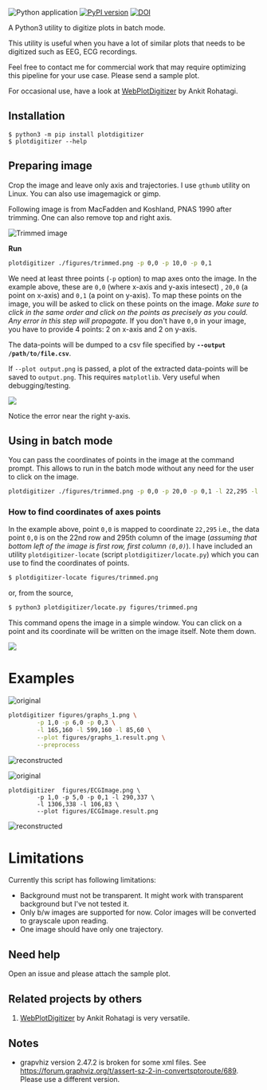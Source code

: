 ![Python application](https://github.com/dilawar/PlotDigitizer/workflows/Python%20application/badge.svg) [![PyPI version](https://badge.fury.io/py/plotdigitizer.svg)](https://badge.fury.io/py/plotdigitizer) [![DOI](https://zenodo.org/badge/140683649.svg)](https://zenodo.org/badge/latestdoi/140683649)

A Python3 utility to digitize plots in batch mode.

This utility is useful when you have a lot of similar plots that needs to be digitized such as EEG,
ECG recordings.

Feel free to contact me for commercial work that may require optimizing this pipeline
for your use case. Please send a sample plot.

For occasional use, have a look at [WebPlotDigitizer](https://automeris.io/WebPlotDigitizer/) by Ankit
Rohatagi.

## Installation

```
$ python3 -m pip install plotdigitizer
$ plotdigitizer --help
```

## Preparing image

Crop the image and leave only axis and trajectories. I use
`gthumb` utility on Linux. You can also use imagemagick or gimp.

Following image is from MacFadden and Koshland, PNAS 1990 after trimming. One
can also remove top and right axis.

![Trimmed image](./figures/trimmed.png)

__Run__

```bash
plotdigitizer ./figures/trimmed.png -p 0,0 -p 10,0 -p 0,1
```

We need at least three points (`-p` option) to map axes onto the image.  In the example
above, these are `0,0` (where x-axis and y-axis intesect) , `20,0` (a point on
x-axis) and `0,1` (a point on y-axis). To map these points on the image, you
will be asked to click on these points on the image. _Make sure to click in
the same order and click on the points as precisely as you could. Any error in
this step will propagate._ If you don't have `0,0` in your image, you have to provide
4 points: 2 on x-axis and 2 on y-axis.

The data-points will be dumped to a csv file specified by __`--output
/path/to/file.csv`__.

If `--plot output.png` is passed, a plot of the extracted data-points will be
saved to `output.png`. This requires `matplotlib`. Very useful when debugging/testing.

![](./figures/traj.png)

Notice the error near the right y-axis.

## Using in batch mode

You can pass the coordinates of points in the image at the command prompt.
This allows to run in the batch mode without any need for the user to click on
the image.

```bash
plotdigitizer ./figures/trimmed.png -p 0,0 -p 20,0 -p 0,1 -l 22,295 -l 142,295 -l 22,215 --plot output.png
```

### How to find coordinates of axes points

In the example above, point `0,0` is mapped to coordinate `22,295` i.e., the
data point `0,0` is on the 22nd row and 295th column of the image (_assuming that bottom left
of the image is first row, first column `(0,0)`_). I have included an utility
`plotdigitizer-locate` (script `plotdigitizer/locate.py`) which you can use to
find the coordinates of points.


```bash
$ plotdigitizer-locate figures/trimmed.png
```

or, from the source,

```bash
$ python3 plotdigitizer/locate.py figures/trimmed.png
```

This command opens the image in a simple window. You can click on a point and
its coordinate will be written on the image itself. Note them down.

![](./figures/trimmed_locate.png)


# Examples

![original](./figures/graphs_1.png)

```bash
plotdigitizer figures/graphs_1.png \
		-p 1,0 -p 6,0 -p 0,3 \
		-l 165,160 -l 599,160 -l 85,60 \
		--plot figures/graphs_1.result.png \
		--preprocess
```

![reconstructed](./figures/graphs_1.result.png)


![original](./figures/ECGImage.png)

```
plotdigitizer  figures/ECGImage.png \
		-p 1,0 -p 5,0 -p 0,1 -l 290,337 \
		-l 1306,338 -l 106,83 \
		--plot figures/ECGImage.result.png
```

![reconstructed](./figures/ECGImage.result.png)

# Limitations

Currently this script has following limitations:

- Background must not be transparent. It might work with transparent background but
  I've not tested it.
- Only b/w images are supported for now. Color images will be converted to grayscale upon reading.
- One image should have only one trajectory.

## Need help

Open an issue and please attach the sample plot.

## Related projects by others

1.  [WebPlotDigitizer](https://automeris.io/WebPlotDigitizer/) by Ankit
Rohatagi is very versatile.


## Notes

- grapvhiz version 2.47.2 is broken for some xml files. See
<https://forum.graphviz.org/t/assert-sz-2-in-convertsptoroute/689>. Please use a
different version.
